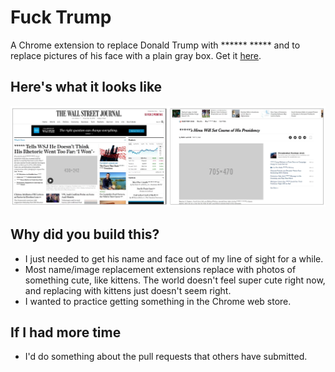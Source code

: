# Fuck Trump
A Chrome extension to replace Donald Trump with ****** ***** and to replace pictures of his face with a plain gray box. Get it [here](https://chrome.google.com/webstore/detail/*****/oahajgphigbipdeclpinffdaadihblcg).

## Here's what it looks like
![In action](/Chrome_extension.png?raw=true "In action")

## Why did you build this?
* I just needed to get his name and face out of my line of sight for a while.
* Most name/image replacement extensions replace with photos of something cute, like kittens. The world doesn't feel super cute right now, and replacing with kittens just doesn't seem right.
* I wanted to practice getting something in the Chrome web store.

## If I had more time
* I'd do something about the pull requests that others have submitted.
